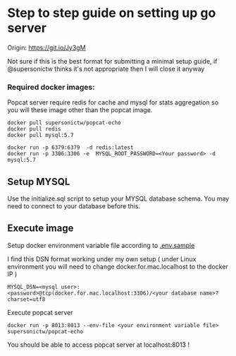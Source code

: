 # Step to step guide on setting up go server

Origin: <https://git.io/Jy3gM>

Not sure if this is the best format for submitting a minimal setup guide, if @supersonictw thinks it's not appropriate then I will close it anyway

### Required docker images:

Popcat server require redis for cache and mysql for stats aggregation so you will these image other than the popcat image.

```
docker pull supersonictw/popcat-echo
docker pull redis
docker pull mysql:5.7
```

```
docker run -p 6379:6379  -d redis:latest
docker run -p 3306:3306 -e  MYSQL_ROOT_PASSWORD=<Your password> -d mysql:5.7
```

## Setup MYSQL

Use the initialize.sql script to setup your MYSQL database schema. You may need to connect to your database before this.

## Execute image

Setup docker environment variable file according to [.env.sample](https://github.com/supersonictw/popcat-echo/blob/main/.env.sample)

I find this DSN format working under my own setup ( under Linux environment you will need to change docker.for.mac.localhost to the docker IP )

```
MYSQL_DSN=<mysql user>:<password>@tcp(docker.for.mac.localhost:3306)/<your database name>?charset=utf8
```

Execute popcat server

```
docker run -p 8013:8013 --env-file <your environment variable file> supersonictw/popcat-echo
```

You should be able to access popcat server at localhost:8013 !
